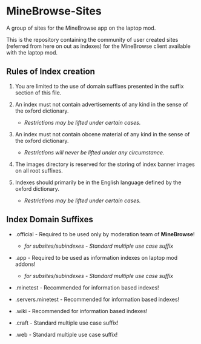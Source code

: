 # MineBrowse-Sites
A group of sites for the MineBrowse app on the laptop mod.

This is the repository containing the community of user created sites (referred from here on out as indexes) for the MineBrowse client available with the laptop mod.

## Rules of Index creation
1. You are limited to the use of domain suffixes presented in the suffix section of this file.

2. An index must not contain advertisements of any kind in the sense of the oxford dictionary.
    - *Restrictions may be lifted under certain cases.*
    
3. An index must not contain obcene material of any kind in the sense of the oxford dictionary.
    - *Restrictions will never be lifted under any circumstance.*
    
4. The images directory is reserved for the storing of index banner images on all root suffixes.

5. Indexes should primarily be in the English language defined by the oxford dictionary.
    - *Restrictions may be lifted under certain cases.*
    

## Index Domain Suffixes
- .official - Required to be used only by moderation team of **MineBrowse**!
    - *for subsites/subindexes - Standard multiple use case suffix*
    
- .app - Required to be used as information indexes on laptop mod addons!
    - *for subsites/subindexes - Standard multiple use case suffix*
    
- .minetest - Recommended for information based indexes!

- .servers.minetest - Recommended for information based indexes!

- .wiki - Recommended for information based indexes!

- .craft - Standard multiple use case suffix!

- .web - Standard multiple use case suffix!
